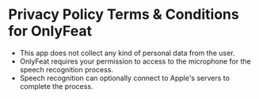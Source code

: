 # Privacy Policy Terms & Conditions for OnlyFeat
  
 + This app does not collect any kind of personal data from the user.
 + OnlyFeat requires your permission to access to the microphone for the speech recognition process.
 + Speech recognition can optionally connect to Apple's servers to complete the process.


